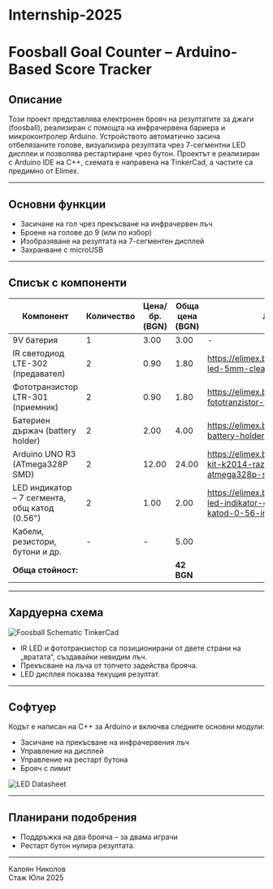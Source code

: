 # Internship-2025

# Foosball Goal Counter – Arduino-Based Score Tracker

## Описание

Този проект представлява електронен брояч на резултатите за джаги (foosball), реализиран с помощта на инфрачервена бариера и микроконтролер Arduino.
Устройството автоматично засича отбелязаните голове, визуализира резултата чрез 7-сегментни LED дисплеи и позволява рестартиране чрез бутон.
Проектът е реализиран с Arduino IDE на C++, схемата е направена на TinkerCad, а частите са предимно от Elimex.

---

## Основни функции

- Засичане на гол чрез прекъсване на инфрачервен лъч
- Броене на голове до 9 (или по избор)
- Изобразяване на резултата на 7-сегментен дисплей
- Захранване с microUSB

---

## Списък с компоненти

| Компонент                                     | Количество | Цена/бр. (BGN) | Обща цена (BGN)  | Линк                                                |
|-----------------------------------------------|------------|----------------|------------------|-----------------------------------------------------|
| 9V батерия                                    | 1          | 3.00           | 3.00             | -                                                   |
| IR светодиод LTE-302 (предавател)             | 2          | 0.90           | 1.80             | https://elimex.bg/product/21766-led-5mm-clear-uv-395-400nm |
| Фототранзистор LTR-301  (приемник)            | 2          | 0.90           | 1.80             | https://elimex.bg/product/94306-fototranzistor-tcut1300x01 |
| Батериен държач (battery holder)              | 2          | 2.00           | 4.00             | https://elimex.bg/product/94047-battery-holder-smt-thm-18650 |
| Arduino UNO R3 (ATmega328P SMD)               | 2          | 12.00          | 24.00            | https://elimex.bg/product/71201-kit-k2014-razvoyna-platka-s-atmega328p-smd-usb-b |
| LED индикатор – 7 сегмента, общ катод (0.56") | 2          | 1.00           | 2.00             | https://elimex.bg/product/80818-led-indikator-4082-obsht-katod-0-56-inch |
| Кабели, резистори, бутони и др.               | -          | -              | 5.00             |                                                     |
| **Обща стойност:**                            |            |                | **42 BGN**       |                                                     |

---

## Хардуерна схема
![Foosball Schematic TinkerCad](https://i.imgur.com/N6iahbR.jpeg)

- IR LED и фототранзистор са позиционирани от двете страни на „вратата“, създавайки невидим лъч.
- Прекъсване на лъча от топчето задейства брояча.
- LED дисплея показва текущия резултат.

---

## Софтуер

Кодът е написан на C++ за Arduino и включва следните основни модули:
- Засичане на прекъсване на инфрачервения лъч
- Управление на дисплей
- Управление на рестарт бутона
- Брояч с лимит

![LED Datasheet](https://i.imgur.com/led-7-segment-display-datasheet-tjGAN19.png)

---

## Планирани подобрения

- Поддръжка на два брояча – за двама играчи
- Рестарт бутон нулира резултата.
  
---

Калоян Николов  
Стаж Юли 2025  
